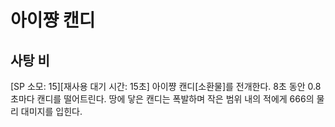 # 아이쨩 캔디

## 사탕 비

[SP 소모: 15][재사용 대기 시간: 15초] 아이쨩 캔디[소환물]를 전개한다. 8초 동안 0.8초마다 캔디를 떨어트린다. 땅에 닿은 캔디는 폭발하며 작은 범위 내의 적에게 666의 물리 대미지를 입힌다.
